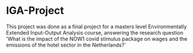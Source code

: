 # IGA-Project
This project was done as a final project for a masters level Environmentally Extended Input-Output Analysis course, answering the research question 'What is the impact of the NOW1 covid stimulus package on wages and the emissions of the hotel sector in the Netherlands?'
